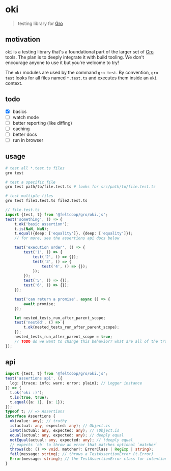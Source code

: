 # oki

> testing library for
> [Gro](https://github.com/feltcoop/gro)

## motivation

`oki` is a testing library that's a foundational part of the larger set of
[Gro](https://github.com/feltcoop/gro) tools.
The plan is to deeply integrate it with build tooling.
We don't encourage anyone to use it but you're welcome to try!

The `oki` modules are used by the command `gro test`.
By convention, `gro test` looks for all files named `*.test.ts`
and executes them inside an `oki` context.

## todo

- [x] basics
- [ ] watch mode
- [ ] better reporting (like diffing)
- [ ] caching
- [ ] better docs
- [ ] run in browser

## usage

```bash
# test all *.test.ts files
gro test

# test a specific file
gro test path/to/file.test.ts # looks for src/path/to/file.test.ts

# test multiple files
gro test file1.test.ts file2.test.ts
```

```ts
// file.test.ts
import {test, t} from '@feltcoop/gro/oki.js';
test('something', () => {
	t.ok('basic assertion');
	t.is(NaN, NaN);
	t.equal({deep: ['equality']}, {deep: ['equality']});
	// for more, see the assertions api docs below

	test('execution order', () => {
		test('1', () => {
			test('2', () => {});
			test('3', () => {
				test('4', () => {});
			});
		});
		test('5', () => {});
		test('6', () => {});
	});

	test('can return a promise', async () => {
		await promise;
	});

	let nested_tests_run_after_parent_scope;
	test('nested', () => {
		t.ok(nested_tests_run_after_parent_scope);
	});
	nested_tests_run_after_parent_scope = true;
	// TODO do we want to change this behavior? what are all of the tradeoffs?
});
```

## api

```ts
import {test, t} from '@feltcoop/gro/oki.js';
test('assertions api', ({
  log: {trace; info; warn; error; plain}; // Logger instance
}) => {
  t.ok('oki :)');
  t.is(true, true);
  t.equal({a: 1}, {a: 1});
});
typeof t; // => Assertions
interface Assertions {
  ok(value: any); // truthy
  is(actual: any, expected: any); // Object.is
  isNot(actual: any, expected: any); // !Object.is
  equal(actual: any, expected: any); // deeply equal
  notEqual(actual: any, expected: any); // !deeply equal
  // expects `cb` to throw an error that matches optional `matcher`
  throws(cb: () => void, matcher?: ErrorClass | RegExp | string);
  fail(message: string); // throws a TestAssertionError (t.Error)
  Error(message: string); // the TestAssertionError class for intentional fails
}
```
